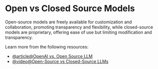 # Open vs Closed Source Models

Open-source models are freely available for customization and collaboration, promoting transparency and flexibility, while closed-source models are proprietary, offering ease of use but limiting modification and transparency.

Learn more from the following resources:

- [@article@OpenAI vs. Open Source LLM](https://ubiops.com/openai-vs-open-source-llm/)
- [@video@Open-Source vs Closed-Source LLMs](https://www.youtube.com/watch?v=710PDpuLwOc)
